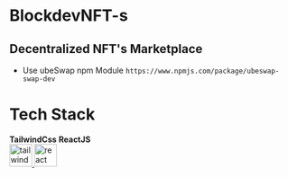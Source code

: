 # BlockdevNFT-s

## Decentralized NFT's Marketplace

- Use ubeSwap npm Module `https://www.npmjs.com/package/ubeswap-swap-dev`




# Tech Stack 

**TailwindCss**  **ReactJS**
<br>
<a href="https://tailwindcss.com/" target="_blank" rel="noreferrer"> <img src="https://www.vectorlogo.zone/logos/tailwindcss/tailwindcss-icon.svg" alt="tailwind" width="40" height="40"/> </a> 
<a href="https://reactjs.org/" target="_blank" rel="noreferrer"> <img src="https://img.icons8.com/office/16/null/react.png"  alt="react" width="40" height="40"/> </a> 
</br>
